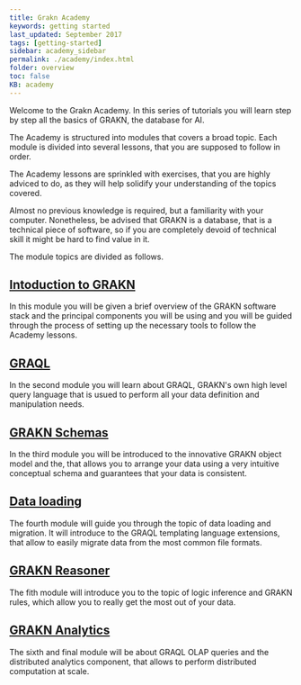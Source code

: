 ```yaml
---
title: Grakn Academy
keywords: getting started
last_updated: September 2017
tags: [getting-started]
sidebar: academy_sidebar
permalink: ./academy/index.html
folder: overview
toc: false
KB: academy
---
```


Welcome to the Grakn Academy. In this series of tutorials you will learn step by step all the basics of GRAKN, the database for AI.

The Academy is structured into modules that covers a broad topic. Each module is divided into several lessons, that you are supposed to follow in order.

The Academy lessons are sprinkled with exercises, that you are highly adviced to do, as they will help solidify your understanding of the topics covered.

Almost no previous knowledge is required, but a familiarity with your computer. Nonetheless, be advised that GRAKN is a database, that is a technical piece of software, so if you are completely devoid of technical skill it might be hard to find value in it.


The module topics are divided as follows.

## [Intoduction to GRAKN](/academy/grakn-intro.html)

In this module you will be given a brief overview of the GRAKN software stack and the principal components you will be using and you will be guided through the process of setting up the necessary tools to follow the Academy lessons.

## [GRAQL](/academy/graql-intro.html)

In the second module you will learn about GRAQL, GRAKN's own high level query language that is usued to perform all your data definition and manipulation needs.

## [GRAKN Schemas](/academy/schema-elements.html)

In the third module you will be introduced to the innovative GRAKN object model and the, that allows you to arrange your data using a very intuitive conceptual schema and guarantees that your data is consistent.

## [Data loading](/academy/loading-files.html)

The fourth module will guide you through the topic of data loading and migration. It will introduce to the GRAQL templating language extensions, that allow to easily migrate data from the most common file formats.

## [GRAKN Reasoner](/academy/reasoner-intro.html)

The fith module will introduce you to the topic of logic inference and GRAKN rules, which allow you to really get the most out of your data.

## [GRAKN Analytics](/academy/analytics-intro.html)

The sixth and final module will be about GRAQL OLAP queries and the distributed analytics component, that allows to perform distributed computation at scale.
